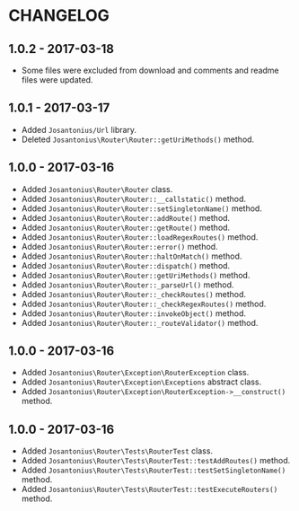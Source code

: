 # CHANGELOG

## 1.0.2 - 2017-03-18
* Some files were excluded from download and comments and readme files were updated.

## 1.0.1 - 2017-03-17
* Added   `Josantonius/Url` library.
* Deleted `Josantonius\Router\Router::getUriMethods()` method.

## 1.0.0 - 2017-03-16
* Added `Josantonius\Router\Router` class.
* Added `Josantonius\Router\Router::__callstatic()` method.
* Added `Josantonius\Router\Router::setSingletonName()` method.
* Added `Josantonius\Router\Router::addRoute()` method.
* Added `Josantonius\Router\Router::getRoute()` method.
* Added `Josantonius\Router\Router::loadRegexRoutes()` method.
* Added `Josantonius\Router\Router::error()` method.
* Added `Josantonius\Router\Router::haltOnMatch()` method.
* Added `Josantonius\Router\Router::dispatch()` method.
* Added `Josantonius\Router\Router::getUriMethods()` method.
* Added `Josantonius\Router\Router::_parseUrl()` method.
* Added `Josantonius\Router\Router::_checkRoutes()` method.
* Added `Josantonius\Router\Router::_checkRegexRoutes()` method.
* Added `Josantonius\Router\Router::invokeObject()` method.
* Added `Josantonius\Router\Router::_routeValidator()` method.

## 1.0.0 - 2017-03-16
* Added `Josantonius\Router\Exception\RouterException` class.
* Added `Josantonius\Router\Exception\Exceptions` abstract class.
* Added `Josantonius\Router\Exception\RouterException->__construct()` method.

## 1.0.0 - 2017-03-16
* Added `Josantonius\Router\Tests\RouterTest` class.
* Added `Josantonius\Router\Tests\RouterTest::testAddRoutes()` method.
* Added `Josantonius\Router\Tests\RouterTest::testSetSingletonName()` method.
* Added `Josantonius\Router\Tests\RouterTest::testExecuteRouters()` method.
